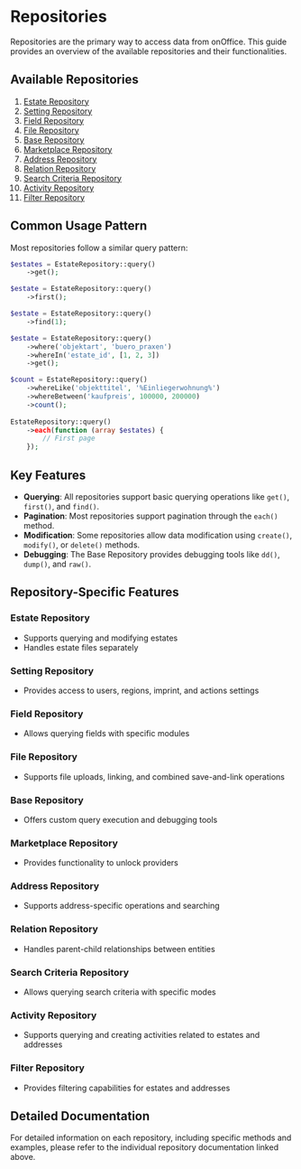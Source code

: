 # Repositories

Repositories are the primary way to access data from onOffice. This guide provides an overview of the available repositories and their functionalities.

## Available Repositories

1. [Estate Repository](./estate-repository.md)
2. [Setting Repository](./setting-repository.md)
3. [Field Repository](./field-repository.md)
4. [File Repository](./file-repository.md)
5. [Base Repository](./base-repository.md)
6. [Marketplace Repository](./marketplace-repository.md)
7. [Address Repository](./address-repository.md)
8. [Relation Repository](./relation-repository.md)
9. [Search Criteria Repository](./search-criteria-repository.md)
10. [Activity Repository](./activity-repository.md)
11. [Filter Repository](./filter-repository.md)

## Common Usage Pattern

Most repositories follow a similar query pattern:

```php
$estates = EstateRepository::query()
    ->get();

$estate = EstateRepository::query()
    ->first();

$estate = EstateRepository::query()
    ->find(1);

$estate = EstateRepository::query()
    ->where('objektart', 'buero_praxen')
    ->whereIn('estate_id', [1, 2, 3])
    ->get();

$count = EstateRepository::query()
    ->whereLike('objekttitel', '%Einliegerwohnung%')
    ->whereBetween('kaufpreis', 100000, 200000)
    ->count();
 
EstateRepository::query()
    ->each(function (array $estates) {
        // First page
    });
```

## Key Features

- **Querying**: All repositories support basic querying operations like `get()`, `first()`, and `find()`.
- **Pagination**: Most repositories support pagination through the `each()` method.
- **Modification**: Some repositories allow data modification using `create()`, `modify()`, or `delete()` methods.
- **Debugging**: The Base Repository provides debugging tools like `dd()`, `dump()`, and `raw()`.

## Repository-Specific Features

### Estate Repository
- Supports querying and modifying estates
- Handles estate files separately

### Setting Repository
- Provides access to users, regions, imprint, and actions settings

### Field Repository
- Allows querying fields with specific modules

### File Repository
- Supports file uploads, linking, and combined save-and-link operations

### Base Repository
- Offers custom query execution and debugging tools

### Marketplace Repository
- Provides functionality to unlock providers

### Address Repository
- Supports address-specific operations and searching

### Relation Repository
- Handles parent-child relationships between entities

### Search Criteria Repository
- Allows querying search criteria with specific modes

### Activity Repository
- Supports querying and creating activities related to estates and addresses

### Filter Repository
- Provides filtering capabilities for estates and addresses

## Detailed Documentation

For detailed information on each repository, including specific methods and examples, please refer to the individual repository documentation linked above.

